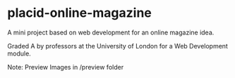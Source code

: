 # placid-online-magazine
A mini project based on web development for an online magazine idea.

Graded A by professors at the University of London for a Web Development module.

Note: Preview Images in /preview folder
